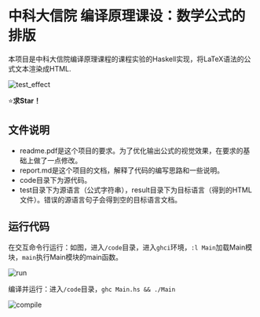 # 中科大信院 编译原理课设：数学公式的排版

本项目是中科大信院编译原理课程的课程实验的Haskell实现，将LaTeX语法的公式文本渲染成HTML. 

![test_effect](https://github.com/WinterShiver/USTC-formula-language-complier/raw/master/fig/test_effect.png)

⭐**求Star！**

## 文件说明

* readme.pdf是这个项目的要求。为了优化输出公式的视觉效果，在要求的基础上做了一点修改。
* report.md是这个项目的文档，解释了代码的编写思路和一些说明。
* code目录下为源代码。
* test目录下为源语言（公式字符串），result目录下为目标语言（得到的HTML文件）。错误的源语言句子会得到空的目标语言文档。

## 运行代码

在交互命令行运行：如图，进入`/code`目录，进入`ghci`环境，`:l Main`加载Main模块，`main`执行Main模块的main函数。

![run](https://github.com/WinterShiver/USTC-formula-language-complier/raw/master/fig/run.png)

编译并运行：进入`/code`目录，`ghc Main.hs && ./Main`

![compile](https://github.com/WinterShiver/USTC-formula-language-complier/raw/master/fig/compile.png)

